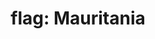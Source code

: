 ---
layout: smileys&emotion
title: "flag: Mauritania"
emoji: flag_mauritania
permalink: 🇲🇷.html
image: assets/img/3moji/flag_mauritania.png
---